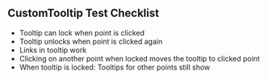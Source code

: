 ## CustomTooltip Test Checklist


* Tooltip can lock when point is clicked
* Tooltip unlocks when point is clicked again 
* Links in tooltip work
* Clicking on another point when locked moves the tooltip to clicked point
* When tooltip is locked: Tooltips for other points still show 
